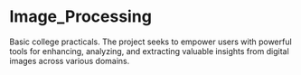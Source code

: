 # Image_Processing
Basic college practicals.
The project seeks to empower users with powerful tools for enhancing, analyzing, and extracting valuable insights from digital images across various domains.
